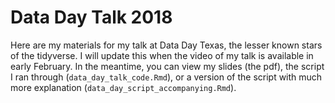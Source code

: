 # Data Day Talk 2018

Here are my materials for my talk at Data Day Texas, the lesser known stars of the tidyverse. I will update this when the video of my talk is available in early February. In the meantime, you can view my slides (the pdf), the script I ran through (`data_day_talk_code.Rmd`), or a version of the script with much more explanation (`data_day_script_accompanying.Rmd`). 
